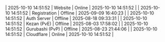 | 2025-10-10 14:51:52 | Website | Online | 2025-10-10 14:51:52 |
| 2025-10-10 14:51:52 | Registration | Offline | 2025-09-09 16:40:23 |
| 2025-10-10 14:51:52 | Auth Server | Offline | 2025-08-18 09:33:31 |
| 2025-10-10 14:51:52 | Kezan (PvE) | Offline | 2025-08-03 17:58:02 |
| 2025-10-10 14:51:52 | Gurubashi (PvP) | Offline | 2025-08-23 21:44:06 |
| 2025-10-10 14:51:52 | Cloudflare | Online | 2025-10-10 14:51:52 |
